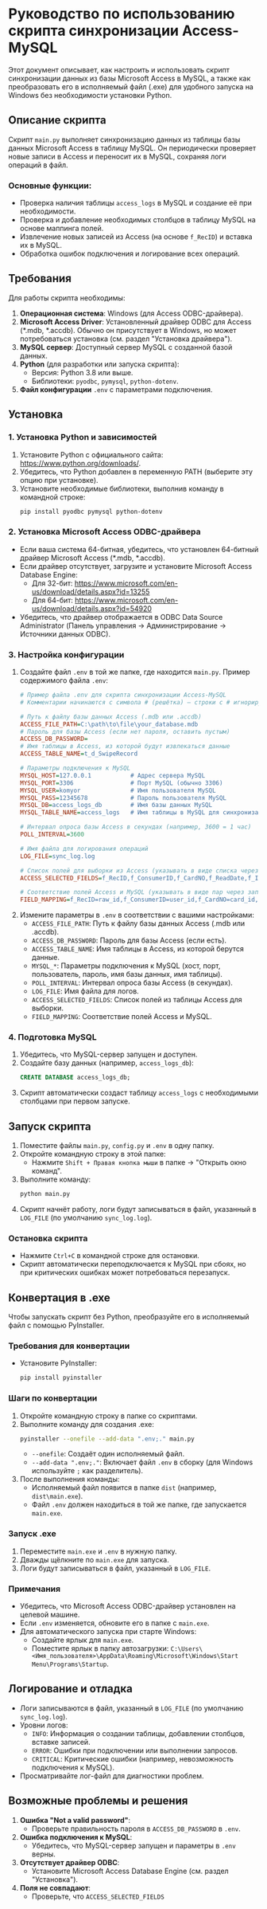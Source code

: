 # Руководство по использованию скрипта синхронизации Access-MySQL

Этот документ описывает, как настроить и использовать скрипт синхронизации данных из базы Microsoft Access в MySQL, а также как преобразовать его в исполняемый файл (.exe) для удобного запуска на Windows без необходимости установки Python.

## Описание скрипта

Скрипт `main.py` выполняет синхронизацию данных из таблицы базы данных Microsoft Access в таблицу MySQL. Он периодически проверяет новые записи в Access и переносит их в MySQL, сохраняя логи операций в файл.

### Основные функции:
- Проверка наличия таблицы `access_logs` в MySQL и создание её при необходимости.
- Проверка и добавление необходимых столбцов в таблицу MySQL на основе маппинга полей.
- Извлечение новых записей из Access (на основе `f_RecID`) и вставка их в MySQL.
- Обработка ошибок подключения и логирование всех операций.

## Требования

Для работы скрипта необходимы:
1. **Операционная система**: Windows (для Access ODBC-драйвера).
2. **Microsoft Access Driver**: Установленный драйвер ODBC для Access (*.mdb, *.accdb). Обычно он присутствует в Windows, но может потребоваться установка (см. раздел "Установка драйвера").
3. **MySQL сервер**: Доступный сервер MySQL с созданной базой данных.
4. **Python** (для разработки или запуска скрипта):
   - Версия: Python 3.8 или выше.
   - Библиотеки: `pyodbc`, `pymysql`, `python-dotenv`.
5. **Файл конфигурации** `.env` с параметрами подключения.

## Установка

### 1. Установка Python и зависимостей
1. Установите Python с официального сайта: https://www.python.org/downloads/.
2. Убедитесь, что Python добавлен в переменную PATH (выберите эту опцию при установке).
3. Установите необходимые библиотеки, выполнив команду в командной строке:
   ```bash
   pip install pyodbc pymysql python-dotenv
   ```

### 2. Установка Microsoft Access ODBC-драйвера
- Если ваша система 64-битная, убедитесь, что установлен 64-битный драйвер Microsoft Access (*.mdb, *.accdb).
- Если драйвер отсутствует, загрузите и установите Microsoft Access Database Engine:
  - Для 32-бит: https://www.microsoft.com/en-us/download/details.aspx?id=13255
  - Для 64-бит: https://www.microsoft.com/en-us/download/details.aspx?id=54920
- Убедитесь, что драйвер отображается в ODBC Data Source Administrator (Панель управления → Администрирование → Источники данных ODBC).

### 3. Настройка конфигурации
1. Создайте файл `.env` в той же папке, где находится `main.py`. Пример содержимого файла `.env`:
   ```ini
   # Пример файла .env для скрипта синхронизации Access-MySQL
   # Комментарии начинаются с символа # (решётка) — строки с # игнорируются при чтении .env

   # Путь к файлу базы данных Access (.mdb или .accdb)
   ACCESS_FILE_PATH=C:\path\to\file\your_database.mdb
   # Пароль для базы Access (если нет пароля, оставить пустым)
   ACCESS_DB_PASSWORD=
   # Имя таблицы в Access, из которой будут извлекаться данные
   ACCESS_TABLE_NAME=t_d_SwipeRecord

   # Параметры подключения к MySQL
   MYSQL_HOST=127.0.0.1           # Адрес сервера MySQL
   MYSQL_PORT=3306                # Порт MySQL (обычно 3306)
   MYSQL_USER=komyor              # Имя пользователя MySQL
   MYSQL_PASS=12345678            # Пароль пользователя MySQL
   MYSQL_DB=access_logs_db        # Имя базы данных MySQL
   MYSQL_TABLE_NAME=access_logs   # Имя таблицы в MySQL для синхронизации

   # Интервал опроса базы Access в секундах (например, 3600 = 1 час)
   POLL_INTERVAL=3600

   # Имя файла для логирования операций
   LOG_FILE=sync_log.log

   # Список полей для выборки из Access (указывать в виде списка через запятую, без кавычек)
   ACCESS_SELECTED_FIELDS=f_RecID,f_ConsumerID,f_CardNO,f_ReadDate,f_InOut,f_ReaderID

   # Соответствие полей Access и MySQL (указывать в виде пар через запятую: access=sql)
   FIELD_MAPPING=f_RecID=raw_id,f_ConsumerID=user_id,f_CardNO=card_id,f_InOut=in_out,f_ReadDate=read_date,f_ReaderID=reader_id
   ```
2. Измените параметры в `.env` в соответствии с вашими настройками:
   - `ACCESS_FILE_PATH`: Путь к файлу базы данных Access (.mdb или .accdb).
   - `ACCESS_DB_PASSWORD`: Пароль для базы Access (если есть).
   - `ACCESS_TABLE_NAME`: Имя таблицы в Access, из которой берутся данные.
   - `MYSQL_*`: Параметры подключения к MySQL (хост, порт, пользователь, пароль, имя базы данных, имя таблицы).
   - `POLL_INTERVAL`: Интервал опроса базы Access (в секундах).
   - `LOG_FILE`: Имя файла для логов.
   - `ACCESS_SELECTED_FIELDS`: Список полей из таблицы Access для выборки.
   - `FIELD_MAPPING`: Соответствие полей Access и MySQL.

### 4. Подготовка MySQL
1. Убедитесь, что MySQL-сервер запущен и доступен.
2. Создайте базу данных (например, `access_logs_db`):
   ```sql
   CREATE DATABASE access_logs_db;
   ```
3. Скрипт автоматически создаст таблицу `access_logs` с необходимыми столбцами при первом запуске.

## Запуск скрипта

1. Поместите файлы `main.py`, `config.py` и `.env` в одну папку.
2. Откройте командную строку в этой папке:
   - Нажмите `Shift + Правая кнопка мыши` в папке → "Открыть окно команд".
3. Выполните команду:
   ```bash
   python main.py
   ```
4. Скрипт начнёт работу, логи будут записываться в файл, указанный в `LOG_FILE` (по умолчанию `sync_log.log`).

### Остановка скрипта
- Нажмите `Ctrl+C` в командной строке для остановки.
- Скрипт автоматически переподключается к MySQL при сбоях, но при критических ошибках может потребоваться перезапуск.

## Конвертация в .exe

Чтобы запускать скрипт без Python, преобразуйте его в исполняемый файл с помощью PyInstaller.

### Требования для конвертации
- Установите PyInstaller:
  ```bash
  pip install pyinstaller
  ```

### Шаги по конвертации
1. Откройте командную строку в папке со скриптами.
2. Выполните команду для создания .exe:
   ```bash
   pyinstaller --onefile --add-data ".env;." main.py
   ```
   - `--onefile`: Создаёт один исполняемый файл.
   - `--add-data ".env;."`: Включает файл `.env` в сборку (для Windows используйте `;` как разделитель).
3. После выполнения команды:
   - Исполняемый файл появится в папке `dist` (например, `dist\main.exe`).
   - Файл `.env` должен находиться в той же папке, где запускается `main.exe`.

### Запуск .exe
1. Переместите `main.exe` и `.env` в нужную папку.
2. Дважды щёлкните по `main.exe` для запуска.
3. Логи будут записываться в файл, указанный в `LOG_FILE`.

### Примечания
- Убедитесь, что Microsoft Access ODBC-драйвер установлен на целевой машине.
- Если `.env` изменяется, обновите его в папке с `main.exe`.
- Для автоматического запуска при старте Windows:
  - Создайте ярлык для `main.exe`.
  - Поместите ярлык в папку автозагрузки: `C:\Users\<Имя_пользователя>\AppData\Roaming\Microsoft\Windows\Start Menu\Programs\Startup`.

## Логирование и отладка

- Логи записываются в файл, указанный в `LOG_FILE` (по умолчанию `sync_log.log`).
- Уровни логов:
  - `INFO`: Информация о создании таблицы, добавлении столбцов, вставке записей.
  - `ERROR`: Ошибки при подключении или выполнении запросов.
  - `CRITICAL`: Критические ошибки (например, невозможность подключения к MySQL).
- Просматривайте лог-файл для диагностики проблем.

## Возможные проблемы и решения

1. **Ошибка "Not a valid password"**:
   - Проверьте правильность пароля в `ACCESS_DB_PASSWORD` в `.env`.
2. **Ошибка подключения к MySQL**:
   - Убедитесь, что MySQL-сервер запущен и параметры в `.env` верны.
3. **Отсутствует драйвер ODBC**:
   - Установите Microsoft Access Database Engine (см. раздел "Установка").
4. **Поля не совпадают**:
   - Проверьте, что `ACCESS_SELECTED_FIELDS`